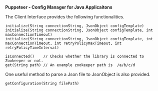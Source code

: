 **Puppeteer - Config Manager for Java Applicaitons**

The Client Interface provides the following functionalities.
```
initialize(String connectionString, JsonObject configTemplate)
initialize(String connectionString, JsonObject configTemplate, int maxConnectionTimeout)
initialize(String connectionString, JsonObject configTemplate, int maxConnectionTimeout, int retryPolicyMaxTimeout, int retryPolicyTimeInterval)

isConnected()    // Checks whether the library is connected to Zookeeper or not.
get(String path) // An example zookeeper path is  /a/b/c/d
```

One useful method to parse a Json file to JsonObject is also provided.
```
getConfiguration(String filePath)
```